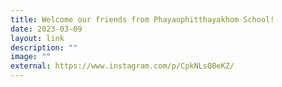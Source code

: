 ```yaml
---
title: Welcome our friends from Phayaophitthayakhom School!
date: 2023-03-09
layout: link
description: ""
image: ""
external: https://www.instagram.com/p/CpkNLsQBeKZ/
---
```



